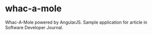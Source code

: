 whac-a-mole
===========

Whac-A-Mole powered by AngularJS. Sample application for article in Software Developer Journal.
